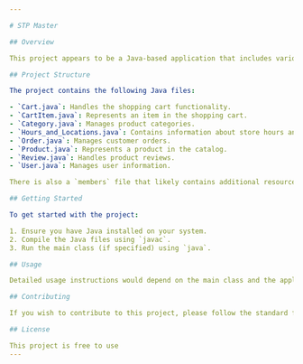 ```yaml
---

# STP Master

## Overview

This project appears to be a Java-based application that includes various classes for handling e-commerce functionality, such as managing products, orders, users, and reviews. 

## Project Structure

The project contains the following Java files:

- `Cart.java`: Handles the shopping cart functionality.
- `CartItem.java`: Represents an item in the shopping cart.
- `Category.java`: Manages product categories.
- `Hours_and_Locations.java`: Contains information about store hours and locations.
- `Order.java`: Manages customer orders.
- `Product.java`: Represents a product in the catalog.
- `Review.java`: Handles product reviews.
- `User.java`: Manages user information.

There is also a `members` file that likely contains additional resources or documentation.

## Getting Started

To get started with the project:

1. Ensure you have Java installed on your system.
2. Compile the Java files using `javac`.
3. Run the main class (if specified) using `java`.

## Usage

Detailed usage instructions would depend on the main class and the application's entry point. Please refer to any specific documentation or comments within the code for more details.

## Contributing

If you wish to contribute to this project, please follow the standard fork and pull request workflow. Ensure that your code follows the project's coding standards and includes appropriate tests.

## License

This project is free to use
---
```

